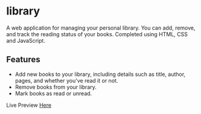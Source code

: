 # library

A web application for managing your personal library. You can add, remove, and track the reading status of your books.
Completed using HTML, CSS and JavaScript.

## Features

- Add new books to your library, including details such as title, author, pages, and whether you've read it or not.
- Remove books from your library.
- Mark books as read or unread.

Live Preview [Here](https://dragonflyvalkyrie.github.io/library/)